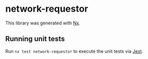 # network-requestor

This library was generated with [Nx](https://nx.dev).

## Running unit tests

Run `nx test network-requestor` to execute the unit tests via [Jest](https://jestjs.io).
